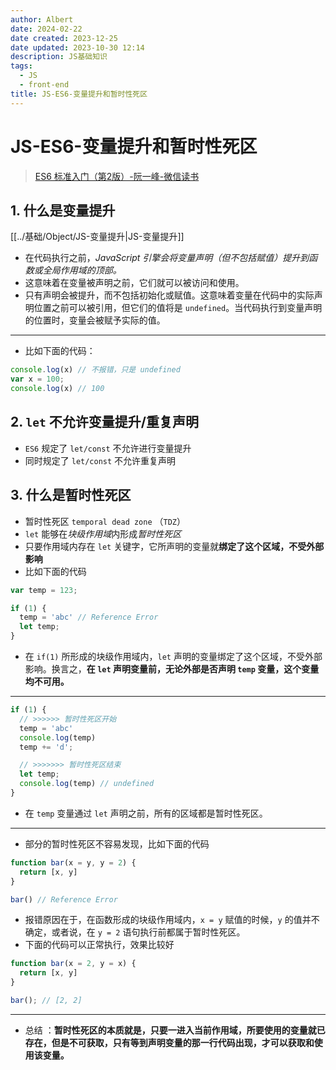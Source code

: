 ```yaml
---
author: Albert
date: 2024-02-22
date created: 2023-12-25
date updated: 2023-10-30 12:14
description: JS基础知识
tags:
  - JS
  - front-end
title: JS-ES6-变量提升和暂时性死区
---
```


# JS-ES6-变量提升和暂时性死区

> [ES6 标准入门（第2版）-阮一峰-微信读书](https://weread.qq.com/web/reader/d2432530813ab7c05g019f02k45c322601945c48cce2e120)

## 1. 什么是变量提升

[[../基础/Object/JS-变量提升|JS-变量提升]]

- 在代码执行之前，*JavaScript 引擎会将变量声明（但不包括赋值）提升到函数或全局作用域的顶部。*
- 这意味着在变量被声明之前，它们就可以被访问和使用。
- 只有声明会被提升，而不包括初始化或赋值。这意味着变量在代码中的实际声明位置之前可以被引用，但它们的值将是 `undefined`。当代码执行到变量声明的位置时，变量会被赋予实际的值。

---
- 比如下面的代码：

```js
console.log(x) // 不报错，只是 undefined
var x = 100;
console.log(x) // 100
```

## 2. `let` 不允许变量提升/重复声明

- `ES6` 规定了 `let/const` 不允许进行变量提升
- 同时规定了 `let/const` 不允许重复声明

## 3. 什么是暂时性死区

- 暂时性死区 `temporal dead zone` （`TDZ`）
- `let` 能够在*块级作用域*内形成*暂时性死区*
- 只要作用域内存在 `let` 关键字，它所声明的变量就**绑定了这个区域，不受外部影响**
- 比如下面的代码

```js
var temp = 123;

if (1) {
  temp = 'abc' // Reference Error
  let temp;
}
```

- 在 `if(1)` 所形成的块级作用域内，`let` 声明的变量绑定了这个区域，不受外部影响。换言之，**在 `let` 声明变量前，无论外部是否声明 `temp` 变量，这个变量均不可用。**

---

```js
if (1) {
  // >>>>>> 暂时性死区开始
  temp = 'abc'
  console.log(temp)
  temp += 'd';

  // >>>>>>> 暂时性死区结束
  let temp;
  console.log(temp) // undefined
}
```

- 在 `temp` 变量通过 `let` 声明之前，所有的区域都是暂时性死区。

---

- 部分的暂时性死区不容易发现，比如下面的代码

```js
function bar(x = y, y = 2) {
  return [x, y]
}

bar() // Reference Error
```

- 报错原因在于，在函数形成的块级作用域内，`x = y` 赋值的时候，`y` 的值并不确定，或者说，在 `y = 2` 语句执行前都属于暂时性死区。
- 下面的代码可以正常执行，效果比较好

```js
function bar(x = 2, y = x) {
  return [x, y]
}

bar(); // [2, 2]
```

---

- 总结 ：**暂时性死区的本质就是，只要一进入当前作用域，所要使用的变量就已存在，但是不可获取，只有等到声明变量的那一行代码出现，才可以获取和使用该变量。**